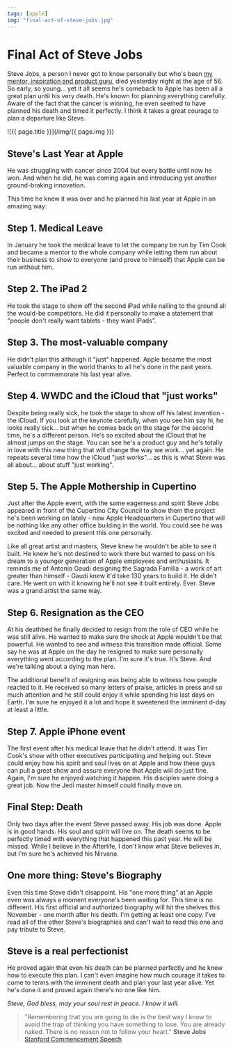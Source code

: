 ```yaml
---
tags: [apple]
img: "final-act-of-steve-jobs.jpg"
---
```


# Final Act of Steve Jobs


Steve Jobs, a person I never got to know personally but who's been [my mentor, inspiration and product guru](/how-steve-jobs-inspired-me-as-an-entrepreneur), died yesterday night at the age of 56. So early, so young… yet it all seems he's comeback to Apple has been all a great plan until his very death. He's known for planning everything carefully. Aware of the fact that the cancer is winning, he even seemed to have planned his death and timed it perfectly. I think it takes a great courage to plan a departure like Steve.

<!--More-->

![{{ page.title }}](/img/{{ page.img }})

## Steve's Last Year at Apple

He was struggling with cancer since 2004 but every battle until now he won. And when he did, he was coming again and introducing yet another ground-braking innovation.

This time he knew it was over and he planned his last year at Apple in an amazing way:

## Step 1. Medical Leave

In January he took the medical leave to let the company be run by Tim Cook and became a mentor to the whole company while letting them run about their business to show to everyone (and prove to himself) that Apple can be run without him.

## Step 2. The iPad 2

He took the stage to show off the second iPad while nailing to the ground all the would-be competitors. He did it personally to make a statement that "people don't really want tablets - they want iPads".

## Step 3. The most-valuable company

He didn't plan this although it "just" happened. Apple became the most valuable company in the world thanks to all he's done in the past years. Perfect to commemorate his last year alive.

## Step 4. WWDC and the iCloud that "just works"

Despite being really sick, he took the stage to show off his latest invention - the iCloud. If you look at the keynote carefully, when you see him say hi, he looks really sick… but when he comes back on the stage for the second time, he's a different person. He's so excited about the iCloud that he almost jumps on the stage. You can see he's a product guy and he's totally in love with this new thing that will change the way we work… yet again. He repeats several time how the iCloud "just works"… as this is what Steve was all about… about stuff "just working".

## Step 5. The Apple Mothership in Cupertino

Just after the Apple event, with the same eagerness and spirit Steve Jobs appeared in front of the Cupertino City Council to show them the project he's been working on lately - new Apple Headquarters in Cupertino that will be nothing like any other office building in the world. You could see he was excited and needed to present this one personally.

Like all great artist and masters, Steve knew he wouldn't be able to see it built. He knew he's not destined to work there but wanted to pass on his dream to a younger generation of Apple employees and enthusiasts. It reminds me of Antonio Gaudi designing the Sagrada Familia - a work of art greater than himself - Gaudi knew it'd take 130 years to build it. He didn't care. He went on with it knowing he'll not see it built entirely. Ever. Steve was a grand artist the same way.

## Step 6. Resignation as the CEO

At his deathbed he finally decided to resign from the role of CEO while he was still alive. He wanted to make sure the shock at Apple wouldn't be that powerful. He wanted to see and witness this transition made official. Some say he was at Apple on the day he resigned to make sure personally everything went according to the plan. I'm sure it's true. It's Steve. And we're talking about a dying man here.

The additional benefit of resigning was being able to witness how people reacted to it. He received so many letters of praise, articles in press and so much attention and he still could enjoy it while spending his last days on Earth. I'm sure he enjoyed it a lot and hope it sweetened the imminent d-day at least a little.

## Step 7. Apple iPhone event

The first event after his medical leave that he didn't attend. It was Tim Cook's show with other executives participating and helping out. Steve could enjoy how his spirit and soul lives on at Apple and how these guys can pull a great show and assure everyone that Apple will do just fine. Again, I'm sure he enjoyed watching it happen. His disciples were doing a great job. Now the Jedi master himself could finally move on.

## Final Step: Death

Only two days after the event Steve passed away. His job was done. Apple is in good hands. His soul and spirit will live on. The death seems to be perfectly timed with everything that happened this past year. He will be missed. While I believe in the Afterlife, I don't know what Steve believes in, but I'm sure he's achieved his Nirvana.

## One more thing: Steve's Biography

Even this time Steve didn't disappoint. His "one more thing" at an Apple even was always a moment everyone's been waiting for. This time is no different. His first official and authorized biography will hit the shelves this November - one month after his death. I'm getting at least one copy. I've read all of the other Steve's biographies and can't wait to read this one and pay tribute to Steve.

## Steve is a real perfectionist

He proved again that even his death can be planned perfectly and he knew how to execute this plan. I can't even imagine how much courage it takes to come to terms with the imminent death and plan your last year alive. Yet he's done it and proved again there's no one like him.

_Steve, God bless, may your soul rest in peace. I know it will._

> "Remembering that you are going to die is the best way I know to avoid the trap of thinking you have something to lose. You are already naked. There is no reason not to follow your heart." **Steve Jobs** [Stanford Commencement Speech](/how-steve-jobs-inspired-me-as-an-entrepreneur)



[n]: https://michael.gratis/nozbe